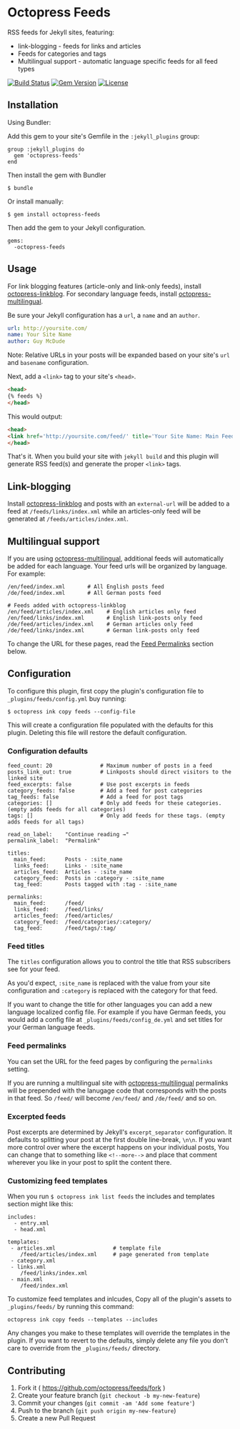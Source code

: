 # Octopress Feeds

RSS feeds for Jekyll sites, featuring:
 - link-blogging - feeds for links and articles
 - Feeds for categories and tags
 - Multilingual support - automatic language specific feeds for all feed types

[![Build Status](http://img.shields.io/travis/octopress/feeds.svg)](https://travis-ci.org/octopress/feeds)
[![Gem Version](http://img.shields.io/gem/v/octopress-feeds.svg)](https://rubygems.org/gems/octopress-feeds)
[![License](http://img.shields.io/:license-mit-blue.svg)](http://octopress.mit-license.org)

## Installation

Using Bundler:

Add this gem to your site's Gemfile in the `:jekyll_plugins` group:

    group :jekyll_plugins do
      gem 'octopress-feeds'
    end

Then install the gem with Bundler

    $ bundle

Or install manually:

    $ gem install octopress-feeds

Then add the gem to your Jekyll configuration.

    gems:
      -octopress-feeds

## Usage

For link blogging features (article-only and link-only feeds), install [octopress-linkblog](https://github.com/octopress/linkblog).
For secondary language feeds, install [octopress-multilingual](https://github.com/octopress/multilingual).

Be sure your Jekyll configuration has a `url`, a `name` and an `author`. 

```yaml
url: http://yoursite.com/
name: Your Site Name
author: Guy McDude
```

Note: Relative URLs in your posts will be expanded based on your site's `url` and `basename` configuration.

Next, add a `<link>` tag to your site's `<head>`.

```html
<head>
{% feeds %}
</head>
```

This would output:

```html
<head>
<link href='http://yoursite.com/feed/' title='Your Site Name: Main Feed' rel='alternate' type='application/atom+xml'>
</head>
```

That's it. When you build your site with `jekyll build` and this plugin will generate RSS feed(s) and generate the proper `<link>`
tags.

## Link-blogging

Install [octopress-linkblog](https://github.com/octopress/linkblog) and posts with an `external-url` will be added to a feed at `/feeds/links/index.xml` while an articles-only feed will be generated at `/feeds/articles/index.xml`.

## Multilingual support

If you are using [octopress-multilingual](https://github.com/octopress/multilingual), additional feeds will automatically be added for
each language. Your feed urls will be organized by language. For example:

```
/en/feed/index.xml       # All English posts feed
/de/feed/index.xml       # All German posts feed

# Feeds added with octopress-linkblog
/en/feed/articles/index.xml    # English articles only feed
/en/feed/links/index.xml       # English link-posts only feed
/de/feed/articles/index.xml    # German articles only feed
/de/feed/links/index.xml       # German link-posts only feed
```

To change the URL for these pages, read the [Feed Permalinks](#feed-permalinks) section below.

## Configuration

To configure this plugin, first copy the plugin's configuration file to `_plugins/feeds/config.yml` buy running:

```
$ octopress ink copy feeds --config-file
```

This will create a configuration file populated with the defaults for this plugin. Deleting this file will restore the default configuration.

### Configuration defaults

```
feed_count: 20               # Maximum number of posts in a feed
posts_link_out: true         # Linkposts should direct visitors to the linked site
feed_excerpts: false         # Use post excerpts in feeds
category_feeds: false        # Add a feed for post categories
tag_feeds: false             # Add a feed for post tags
categories: []               # Only add feeds for these categories. (empty adds feeds for all categories)
tags: []                     # Only add feeds for these tags. (empty adds feeds for all tags)

read_on_label:    "Continue reading →"
permalink_label:  "Permalink"

titles:
  main_feed:      Posts - :site_name
  links_feed:     Links - :site_name
  articles_feed:  Articles - :site_name
  category_feed:  Posts in :category - :site_name
  tag_feed:       Posts tagged with :tag - :site_name

permalinks: 
  main_feed:      /feed/
  links_feed:     /feed/links/
  articles_feed:  /feed/articles/
  category_feed:  /feed/categories/:category/
  tag_feed:       /feed/tags/:tag/
```

### Feed titles

The `titles` configuration allows you to control the title that RSS subscribers see for your feed.

As you'd expect, `:site_name` is replaced with the value from your site configuration and `:category` is replaced with the
category for that feed.

If you want to change the title for other languages you can add a new language localized config file. For example if you have German
feeds, you would add a config file at `_plugins/feeds/config_de.yml` and set titles for your German language feeds.

### Feed permalinks

You can set the URL for the feed pages by configuring the `permalinks` setting.

If you are running a multilingual site with [octopress-multilingual](https://github.com/octopress/multilingual) permalinks will be
prepended with the lanugage code that corresponds with the posts in that feed. So `/feed/` will become `/en/feed/` and `/de/feed/`
and so on.

### Excerpted feeds

Post excerpts are determined by Jekyll's `excerpt_separator` configuration. It defaults to splitting your
post at the first double line-break, `\n\n`. If you want more control over where the excerpt happens on your individual
posts, You can change that to something like `<!--more-->` and place that comment wherever you like in your post to
split the content there.


### Customizing feed templates

When you run `$ octopress ink list feeds` the includes and templates section might like this:

```
includes:
  - entry.xml
  - head.xml
 
templates:
 - articles.xml                  # template file
    /feed/articles/index.xml     # page generated from template
 - category.xml
 - links.xml
    /feed/links/index.xml
 - main.xml
    /feed/index.xml
```

To customize feed templates and inlcudes, Copy all of the plugin's assets to `_plugins/feeds/` by running this command:

```
octopress ink copy feeds --templates --includes
```

Any changes you make to these templates will override the templates in the plugin.  If you want to revert to the defaults, simply delete any file you don't care to override from the `_plugins/feeds/` directory.


## Contributing

1. Fork it ( https://github.com/octopress/feeds/fork )
2. Create your feature branch (`git checkout -b my-new-feature`)
3. Commit your changes (`git commit -am 'Add some feature'`)
4. Push to the branch (`git push origin my-new-feature`)
5. Create a new Pull Request
